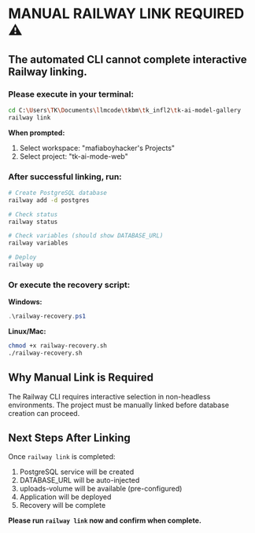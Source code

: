 # MANUAL RAILWAY LINK REQUIRED ⚠️

## The automated CLI cannot complete interactive Railway linking.

### Please execute in your terminal:

```bash
cd C:\Users\TK\Documents\llmcode\tkbm\tk_infl2\tk-ai-model-gallery
railway link
```

**When prompted:**
1. Select workspace: "mafiaboyhacker's Projects"
2. Select project: "tk-ai-mode-web"

### After successful linking, run:

```bash
# Create PostgreSQL database
railway add -d postgres

# Check status
railway status

# Check variables (should show DATABASE_URL)
railway variables

# Deploy
railway up
```

### Or execute the recovery script:

**Windows:**
```powershell
.\railway-recovery.ps1
```

**Linux/Mac:**
```bash
chmod +x railway-recovery.sh
./railway-recovery.sh
```

## Why Manual Link is Required

The Railway CLI requires interactive selection in non-headless environments. The project must be manually linked before database creation can proceed.

## Next Steps After Linking

Once `railway link` is completed:
1. PostgreSQL service will be created
2. DATABASE_URL will be auto-injected
3. uploads-volume will be available (pre-configured)
4. Application will be deployed
5. Recovery will be complete

**Please run `railway link` now and confirm when complete.**